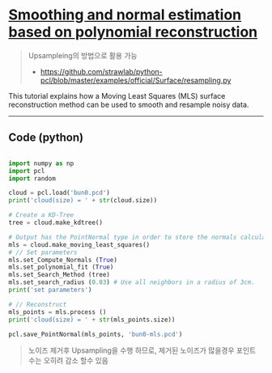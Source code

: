 # [Smoothing and normal estimation based on polynomial reconstruction](http://pointclouds.org/documentation/tutorials/resampling.php#moving-least-squares)


> Upsampleing의 방법으로 활용 가능 
> - https://github.com/strawlab/python-pcl/blob/master/examples/official/Surface/resampling.py

This tutorial explains how a Moving Least Squares (MLS) surface reconstruction method can be used to smooth and resample noisy data. 






---

## Code (python)

```python

import numpy as np
import pcl
import random

cloud = pcl.load('bun0.pcd')
print('cloud(size) = ' + str(cloud.size))

# Create a KD-Tree
tree = cloud.make_kdtree()

# Output has the PointNormal type in order to store the normals calculated by MLS
mls = cloud.make_moving_least_squares()
# // Set parameters
mls.set_Compute_Normals (True)
mls.set_polynomial_fit (True)
mls.set_Search_Method (tree)
mls.set_search_radius (0.03) # Use all neighbors in a radius of 3cm.
print('set parameters')

# // Reconstruct
mls_points = mls.process ()
print('cloud(size) = ' + str(mls_points.size))

pcl.save_PointNormal(mls_points, 'bun0-mls.pcd')
```

> 노이즈 제거후 Upsampling을 수행 하므로, 제거된 노이즈가 많을경우 포인트 수는 오히려 감소 할수 있음 